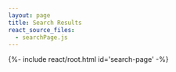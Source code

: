 ```yaml
---
layout: page
title: Search Results
react_source_files:
  - searchPage.js
---
```

<script type="text/javascript" src="{{ "store.js" | absolute_url }}" charset="utf-8"></script>
{%- include react/root.html id='search-page' -%}
